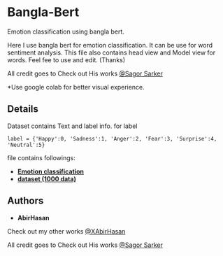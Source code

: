 # Bangla-Bert
 Emotion classification using bangla bert.

 Here I use bangla bert for emotion classification. It can be use for word sentiment analysis. This file also contains head view and Model view for words.
 Feel fee to use and edit. (Thanks) 

All credit goes to 
Check out His works [@Sagor Sarker](https://github.com/sagorbrur)

 *Use google colab for better visual experience.
 ## Details
 Dataset contains Text and label info. for label 
 ```
 label = {'Happy':0, 'Sadness':1, 'Anger':2, 'Fear':3, 'Surprise':4, 'Neutral':5}
 ```

file contains followings:

* **[Emotion classification](https://github.com/XAbirHasan/Bangla-Bert/blob/master/source/bangla_bert_.ipynb)**
* **[dataset (1000 data)](https://github.com/XAbirHasan/Bangla-Bert/blob/master/datasets/emotional_data.csv)**

## Authors

* **AbirHasan**

Check out my other works [@XAbirHasan](https://github.com/XAbirHasan)

All credit goes to 
Check out His works [@Sagor Sarker](https://github.com/sagorbrur)
